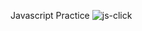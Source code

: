 Javascript Practice 
![js-click](https://github.com/user-attachments/assets/c00b33a9-6fc4-43d2-bc5c-c9f731d56d2e)
